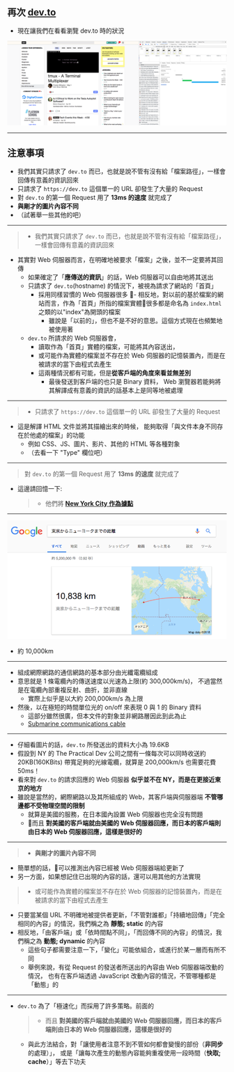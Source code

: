 ## 再次 [dev.to]

[dev.to]: https://dev.to/

- 現在讓我們在看看瀏覽 dev.to 時的狀況

[![dev.to](devto2.png)](devto2.png)

---

## 注意事項

- 我們其實只請求了 `dev.to` 而已，也就是說不管有沒有給「檔案路徑」，一樣會回傳有意義的資訊回來
- 只請求了 `https://dev.to` 這個單一的 URL 卻發生了大量的 Request
- 對 `dev.to` 的第一個 Request 用了 **13ms 的速度** 就完成了
- **與剛才的圖片內容不同**
- （試著舉一些其他的吧）

---

> - 我們其實只請求了 `dev.to` 而已，也就是說不管有沒有給「檔案路徑」，一樣會回傳有意義的資訊回來

- 其實對 Web 伺服器而言，在明確地被要求「檔案」之後，並不一定要將其回傳
  - 如果確定了「**應傳送的資訊**」的話，Web 伺服器可以自由地將其送出
  - 只請求了 `dev.to`(hostname) 的情況下，被視為請求了網站的「首頁」
    - 採用同樣習慣的 Web 伺服器很多
    - 相反地，對以前的基於檔案的網站而言，作為「首頁」所指的檔案實體很多都是命名為 `index.html` 之類的以"index"為開頭的檔案
      - 雖說是「以前的」，但也不是不好的意思。這個方式現在也頻繁地被使用著
  - `dev.to` 所請求的 Web 伺服器會，
    - 讀取作為「首頁」實體的檔案，可能將其內容送出，
    - 或可能作為實體的檔案並不存在於 Web 伺服器的記憶裝置內，而是在被請求的當下由程式去產生
    - 這兩種情況都有可能，但是**從客戶端的角度來看並無差別**
      - 最後發送到客戶端的也只是 Binary 資料，
        Web 瀏覽器若能夠將其解譯成有意義的資訊的話基本上是同等地被處理

---

> - 只請求了 `https://dev.to` 這個單一的 URL 卻發生了大量的 Request

- 這是解譯 HTML 文件並將其描繪出來的時候，
  能夠取得「與文件本身不同存在於他處的檔案」的功能
  - 例如 CSS、JS、圖片、影片、其他的 HTML 等各種對象
  - （去看一下 "Type" 欄位吧）

---

> 對 `dev.to` 的第一個 Request 用了 **13ms 的速度** 就完成了

- 這邊請回憶一下:

  > - 他們將 [**New York City 作為據點**](https://dev.to/about)

---

![Tokyo to NY](tokyo_ny.png)

- 約 10,000km

---

- 組成網際網路的通信網路的基本部分由光纖電纜組成
- 意思就是 1 條電纜內的傳送速度以光速為上限(約 300,000km/s)，
  不過當然是在電纜內部重複反射、曲折，並非直線
  - 實際上似乎是以大約 200,000km/s 為上限
- 然後，以在極短的時間單位光的 on/off 來表現 0 與 1 的 Binary 資料
  - 這部分雖然很廣，但本文件的對象並非網路層因此到此為止
  - [Submarine communications cable](https://www.wikiwand.com/en/Submarine_communications_cable)

---

- 仔細看圖片的話，`dev.to` 所發送出的資料大小為 19.6KB
- 假設到 NY 的 The Practical Dev 公司之間有一條每次可以同時收送約 20KB(160KBits) 
  帶寬足夠的光線電纜，就算是 200,000km/s 也需要花費 50ms！
- 看來對 `dev.to` 的請求回應的 Web 伺服器 **似乎並不在 NY，而是在更接近東京的地方**
- 雖說是當然的，網際網路以及其所組成的 Web，其客戶端與伺服器端 **不管哪邊都不受物理空間的限制**
  - 就算是美國的服務，在日本國內設置 Web 伺服器也完全沒有問題
  - 而且 **對美國的客戶端就由美國的 Web 伺服器回應，而日本的客戶端則由日本的 Web 伺服器回應，這樣是很好的**

---

> - **與剛才的圖片內容不同**

- 簡單想的話，可以推測出內容已經被 Web 伺服器端給更新了
- 另一方面，如果想記住已出現的內容的話，還可以用其他的方法實現

> - 或可能作為實體的檔案並不存在於 Web 伺服器的記憶裝置內，而是在被請求的當下由程式去產生

- 只要當某個 URL 不明確地被提供者更新，「不管對誰都」「持續地回傳」「完全相同的內容」的情況，我們稱之為 **靜態; static** 的內容
- 相反地，「由客戶端」或「依時間點不同」，「而回傳不同的內容」的情況，我們稱之為 **動態; dynamic** 的內容
  - 這些句子都需要注意一下，「變化」可能依組合，或進行於某一層而有所不同
  - 舉例來說，有從 Request 的發送者所送出的內容由 Web 伺服器端改動的情況，
    也有在客戶端透過 JavaScript 改動內容的情況，不管哪種都是「動態」的

---

- `dev.to` 為了「極速化」而採用了許多策略。前面的

  > - 而且 **對美國的客戶端就由美國的 Web 伺服器回應，而日本的客戶端則由日本的 Web 伺服器回應，這樣是很好的**

  - 與此方法結合，對「讓使用者注意不到不管如何都會變慢的部份（**非同步** 的處理）」，
    或是「讓每次產生的動態內容能夠重複使用一段時間（**快取; cache**）」等去下功夫
